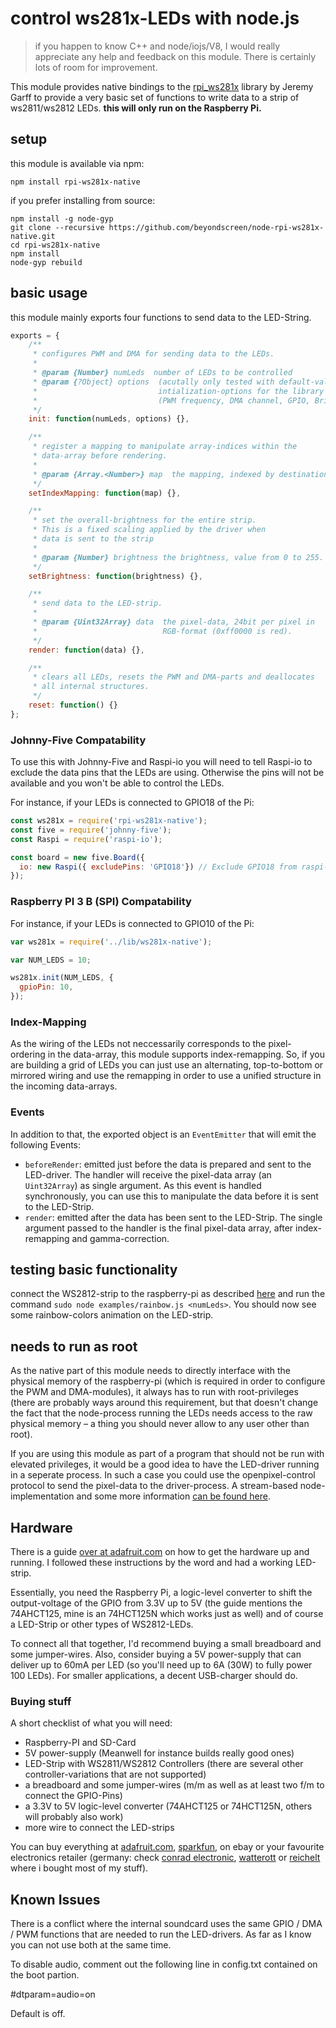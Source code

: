 # control ws281x-LEDs with node.js

> if you happen to know C++ and node/iojs/V8, I would really appreciate any help 
> and feedback on this module.
> There is certainly lots of room for improvement.

This module provides native bindings to the
[rpi_ws281x](https://github.com/jgarff/rpi_ws281x) library by Jeremy Garff to
provide a very basic set of functions to write data to a strip of
ws2811/ws2812 LEDs. **this will only run on the Raspberry Pi.**

## setup

this module is available via npm:

    npm install rpi-ws281x-native

if you prefer installing from source:

    npm install -g node-gyp
    git clone --recursive https://github.com/beyondscreen/node-rpi-ws281x-native.git
    cd rpi-ws281x-native
    npm install
    node-gyp rebuild


## basic usage

this module mainly exports four functions to send data to the LED-String.

```javascript
exports = {
    /**
     * configures PWM and DMA for sending data to the LEDs.
     *
     * @param {Number} numLeds  number of LEDs to be controlled
     * @param {?Object} options  (acutally only tested with default-values)
     *                           intialization-options for the library
     *                           (PWM frequency, DMA channel, GPIO, Brightness)
     */
    init: function(numLeds, options) {},

    /**
     * register a mapping to manipulate array-indices within the
     * data-array before rendering.
     *
     * @param {Array.<Number>} map  the mapping, indexed by destination.
     */
    setIndexMapping: function(map) {},

    /**
     * set the overall-brightness for the entire strip.
     * This is a fixed scaling applied by the driver when
     * data is sent to the strip
     *
     * @param {Number} brightness the brightness, value from 0 to 255.
     */
    setBrightness: function(brightness) {},

    /**
     * send data to the LED-strip.
     *
     * @param {Uint32Array} data  the pixel-data, 24bit per pixel in
     *                            RGB-format (0xff0000 is red).
     */
    render: function(data) {},

    /**
     * clears all LEDs, resets the PWM and DMA-parts and deallocates
     * all internal structures.
     */
    reset: function() {}
};
```

### Johnny-Five Compatability

To use this with Johnny-Five and Raspi-io you will need to tell Raspi-io to exclude the data pins that the LEDs are using. Otherwise the pins will not be available and you won't be able to control the LEDs. 

For instance, if your LEDs is connected to GPIO18 of the Pi:

```js
const ws281x = require('rpi-ws281x-native');
const five = require('johnny-five');
const Raspi = require('raspi-io');

const board = new five.Board({
  io: new Raspi({ excludePins: 'GPIO18'}) // Exclude GPIO18 from raspi-io
});
```
### Raspberry PI 3 B (SPI) Compatability
For instance, if your LEDs is connected to GPIO10 of the Pi:

```js
var ws281x = require('../lib/ws281x-native');

var NUM_LEDS = 10;

ws281x.init(NUM_LEDS, {
  gpioPin: 10, 
});

```


### Index-Mapping

As the wiring of the LEDs not neccessarily corresponds to the pixel-ordering in
the data-array, this module supports index-remapping. So, if you are building a
grid of LEDs you can just use an alternating, top-to-bottom or mirrored wiring
and use the remapping in order to use a unified structure in the incoming
data-arrays.

### Events

In addition to that, the exported object is an `EventEmitter` that will emit
the following Events:

 * `beforeRender`: emitted just before the data is prepared and sent to the
   LED-driver. The handler will receive the pixel-data array (an `Uint32Array`)
   as single argument. As this event is handled synchronously, you can use this
   to manipulate the data before it is sent to the LED-Strip.
 * `render`: emitted after the data has been sent to the LED-Strip. The single
   argument passed to the handler is the final pixel-data array, after
   index-remapping and gamma-correction.


## testing basic functionality

connect the WS2812-strip to the raspberry-pi as described
[here](https://learn.adafruit.com/neopixels-on-raspberry-pi/wiring) and run
the command `sudo node examples/rainbow.js <numLeds>`.
You should now see some rainbow-colors animation on the LED-strip.


## needs to run as root

As the native part of this module needs to directly interface with the physical
memory of the raspberry-pi (which is required in order to configure the PWM and
DMA-modules), it always has to run with root-privileges (there are probably ways
around this requirement, but that doesn't change the fact that the node-process
running the LEDs needs access to the raw physical memory – a thing you should
never allow to any user other than root).

If you are using this module as part of a program that should not be run with
elevated privileges, it would be a good idea to have the LED-driver running in
a seperate process. In such a case you could use the openpixel-control protocol
to send the pixel-data to the driver-process.
A stream-based node-implementation and some more information
[can be found here](https://github.com/beyondscreen/node-openpixelcontrol).


## Hardware

There is a guide [over at adafruit.com](https://learn.adafruit.com/neopixels-on-raspberry-pi)
on how to get the hardware up and running. I followed these instructions by
the word and had a working LED-strip.

Essentially, you need the Raspberry Pi, a logic-level converter to shift the
output-voltage of the GPIO from 3.3V up to 5V (the guide mentions the 74AHCT125,
mine is an 74HCT125N which works just as well) and of course a LED-Strip or
other types of WS2812-LEDs.

To connect all that together, I'd recommend buying a small breadboard and some
jumper-wires. Also, consider buying a 5V power-supply that can deliver up to
60mA per LED (so you'll need up to 6A (30W) to fully power 100 LEDs).
For smaller applications, a decent USB-charger should do.

### Buying stuff

A short checklist of what you will need:

 * Raspberry-PI and SD-Card
 * 5V power-supply (Meanwell for instance builds really good ones)
 * LED-Strip with WS2811/WS2812 Controllers (there are several other
   controller-variations that are not supported)
 * a breadboard and some jumper-wires (m/m as well as at least two f/m to
   connect the GPIO-Pins)
 * a 3.3V to 5V logic-level converter (74AHCT125 or 74HCT125N, others will
   probably also work)
 * more wire to connect the LED-strips

You can buy everything at [adafruit.com](https://adafruit.com),
[sparkfun](https://sparkfun.com), on ebay or your favourite electronics
retailer (germany: check [conrad electronic](http://www.conrad.de),
[watterott](http://watterott.com) or [reichelt](http://reichelt.de) where
i bought most of my stuff).


## Known Issues

There is a conflict where the internal soundcard uses the same 
GPIO / DMA / PWM functions that are needed to run the LED-drivers. 
As far as I know you can not use both at the same time.

To disable audio, comment out the following line in config.txt contained on the boot partion.

#dtparam=audio=on

Default is off.
